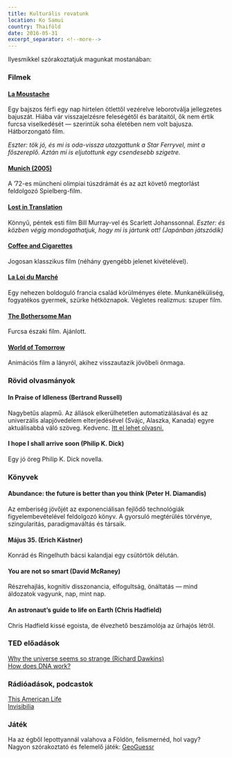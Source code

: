 ```yaml
---
title: Kulturális rovatunk
location: Ko Samui
country: Thaiföld
date: 2016-05-31
excerpt_separator: <!--more-->
---
```


Ilyesmikkel szórakoztatjuk magunkat mostanában:

<!--more-->
### Filmek

#### [La Moustache](https://www.imdb.com/title/tt0428856/)

Egy bajszos férfi egy nap hirtelen ötlettől vezérelve leborotválja jellegzetes bajuszát. Hiába vár visszajelzésre feleségétől és barátaitól, ők nem értik furcsa viselkedését — szerintük soha életében nem volt bajusza. Hátborzongató film.

*Eszter: tök jó, és mi is oda-vissza utazgattunk a Star Ferryvel, mint a főszereplő. Aztán mi is eljutottunk egy csendesebb szigetre.*

#### [Munich (2005)](https://www.imdb.com/title/tt0408306/)
A ’72-es müncheni olimpiai túszdrámát és az azt követő megtorlást feldolgozó Spielberg-film.

#### [Lost in Translation](https://www.imdb.com/title/tt0335266/)
Könnyű, péntek esti film Bill Murray-vel és Scarlett Johanssonnal. *Eszter: és közben végig mondogathatjuk, hogy mi is jártunk ott! (Japánban játszódik)*

#### [Coffee and Cigarettes](https://www.imdb.com/title/tt0379217/)
Jogosan klasszikus film (néhány gyengébb jelenet kivételével).

#### [La Loi du Marché](https://www.imdb.com/title/tt4428814/)
Egy nehezen boldoguló francia család körülményes élete. Munkanélküliség, fogyatékos gyermek, szürke hétköznapok. Végletes realizmus: szuper film.

#### [The Bothersome Man](https://www.imdb.com/title/tt0808185/)
Furcsa északi film. Ajánlott.

#### [World of Tomorrow](https://www.imdb.com/title/tt4171032/)
Animációs film a lányról, akihez visszautazik jövőbeli önmaga.

### Rövid olvasmányok

#### In Praise of Idleness (Bertrand Russell)
Nagybetűs alapmű. Az állások elkerülhetetlen automatizálásával és az univerzális alapjövedelem elterjedésével (Svájc, Alaszka, Kanada) egyre aktuálisabbá váló szöveg. Kedvenc. [Itt el lehet olvasni.](http://www.zpub.com/notes/idle.html)

#### I hope I shall arrive soon (Philip K. Dick)
Egy jó öreg Philip K. Dick novella.

### Könyvek
#### Abundance: the future is better than you think (Peter H. Diamandis)
Az emberiség jövőjét az exponenciálisan fejlődő technológiák figyelembevételével feldolgozó könyv. A gyorsuló megtérülés törvénye, szingularitás, paradigmaváltás és társaik.

#### Május 35. (Erich Kästner)
Konrád és Ringelhuth bácsi kalandjai egy csütörtök délután.

#### You are not so smart (David McRaney)
Részrehajlás, kognitív disszonancia, elfogultság, önáltatás — mind áldozatok vagyunk, nap, mint nap.

#### An astronaut’s guide to life on Earth (Chris Hadfield)
Chris Hadfield kissé egoista, de élvezhető beszámolója az űrhajós létről.

### TED előadások
[Why the universe seems so strange (Richard Dawkins)](https://www.ted.com/talks/richard_dawkins_on_our_queer_universe)  
[How does DNA work?](http://www.ted.com/playlists/357/how_does_dna_work)

### Rádióadások, podcastok
[This American Life](http://www.thisamericanlife.org/radio-archives/episode/585/in-defense-of-ignorance)  
[Invisibilia](http://www.npr.org/podcasts/510307/invisibilia)

### Játék
Ha az égből lepottyannál valahova a Földön, felismernéd, hol vagy?  
Nagyon szórakoztató és felemelő játék: [GeoGuessr](https://www.geoguessr.com/)
